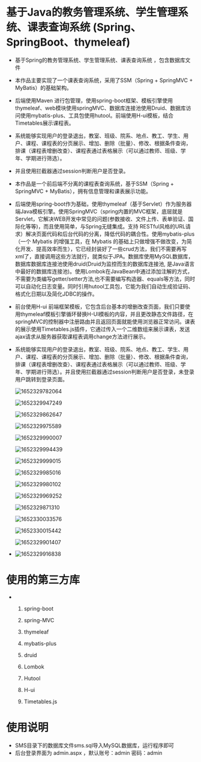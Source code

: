 # 基于Java的教务管理系统、学生管理系统、课表查询系统  (Spring、SpringBoot、thymeleaf)

- 基于Spring的教务管理系统、学生管理系统、课表查询系统  ，包含数据库文件

- 本作品主要实现了一个课表查询系统，采用了SSM（Spring + SpringMVC + MyBatis）的基础架构。

- 后端使用Maven 进行包管理，使用spring-boot框架、模板引擎使用thymeleaf、web模块使用springMVC、数据库连接池使用Druid、数据库访问使用mybatis-plus、工具包使用hutool。前端使用H-ui模板，结合Timetables展示课程表。

- 系统能够实现用户的登录退出，教室、班级、院系、地点、教工、学生、用户、课程、课程表的分页展示、增加、删除（批量）、修改、根据条件查询，排课（课程表增删改查）、课程表通过表格展示（可以通过教师、班级、学年、学期进行筛选）。

- 并且使用拦截器通过session判断用户是否登录。 

- 本作品是一个前后端不分离的课程表查询系统，基于SSM（Spring + SpringMVC + MyBatis），拥有信息管理和课表展示功能。

- 后端使用spring-boot作为基础，使用thymeleaf（基于Servlet）作为服务器端Java模板引擎。使用SpringMVC（spring内置的MVC框架，底层就是Servlet，它解决WEB开发中常见的问题(参数接收、文件上传、表单验证、国际化等等)，而且使用简单，与Spring无缝集成。支持 RESTful风格的URL请求）解决页面代码和后台代码的分离，降低代码的耦合性。使用mybatis-plus（一个 Mybatis 的增强工具，在 Mybatis 的基础上只做增强不做改变，为简化开发、提高效率而生），它已经封装好了一些crud方法，我们不需要再写xml了，直接调用这些方法就行，就类似于JPA。数据库使用MySQL数据库，数据库数据库连接池使用druid(Druid为监控而生的数据库连接池, 是Java语言中最好的数据库连接池)。使用Lombok在JavaBean中通过添加注解的方式，不需要为类编写getter/setter方法,也不需要编写构造器、equals等方法，同时可以自动化日志变量。同时引用hutool工具包，它能为我们自动生成验证码、格式化日期以及简化JDBC的操作。

- 前台使用H-ui 前端框架模板，它包含后台基本的增删改查页面，我们只要使用thymeleaf模板引擎循环替换H-UI模板的内容，并且更改静态文件路径，在springMVC的控制器中注册路由并且返回页面就能使用浏览器正常访问。课表的展示使用Timetables.js插件，它通过传入一个二维数组来展示课表，发送ajax请求从服务器获取课程表调用change方法进行展示。

- 系统能够实现用户的登录退出，教室、班级、院系、地点、教工、学生、用户、课程、课程表的分页展示、增加、删除（批量）、修改、根据条件查询，排课（课程表增删改查）、课程表通过表格展示（可以通过教师、班级、学年、学期进行筛选）。并且使用拦截器通过session判断用户是否登录，未登录用户跳转到登录页面。

  ![1652329782064](C:\Users\shuho\Documents\Code\Student_management_system\images\1652329782064.png)

  ![1652329947249](C:\Users\shuho\Documents\Code\Student_management_system\images\1652329947249.png)

  ![1652329862647](C:\Users\shuho\Documents\Code\Student_management_system\images\1652329862647.png)

  ![1652329975589](C:\Users\shuho\Documents\Code\Student_management_system\images\1652329975589.png)

  ![1652329990007](C:\Users\shuho\Documents\Code\Student_management_system\images\1652329990007.png)

  ![1652329994439](C:\Users\shuho\Documents\Code\Student_management_system\images\1652329994439.png)

  ![1652329999015](C:\Users\shuho\Documents\Code\Student_management_system\images\1652329999015.png)

  ![1652329985016](C:\Users\shuho\Documents\Code\Student_management_system\images\1652329985016.png)

  ![1652329980102](C:\Users\shuho\Documents\Code\Student_management_system\images\1652329980102.png)

  ![1652329969252](C:\Users\shuho\Documents\Code\Student_management_system\images\1652329969252.png)

  ![1652329871310](C:\Users\shuho\Documents\Code\Student_management_system\images\1652329871310.png)

  ![1652330033576](C:\Users\shuho\Documents\Code\Student_management_system\images\1652330033576.png)

  ![1652330015442](C:\Users\shuho\Documents\Code\Student_management_system\images\1652330015442.png)

  ![1652329901407](C:\Users\shuho\Documents\Code\Student_management_system\images\1652329901407.png)

- ![1652329916838](C:\Users\shuho\Documents\Code\Student_management_system\images\1652329916838.png)

#  使用的第三方库  

- 1. spring-boot

  2. spring-MVC

  3. thymeleaf

  4. mybatis-plus

  5. druid

  6. Lombok

  7. Hutool

  8. H-ui

  9. Timetables.js

# 使用说明

- SMS目录下的数据库文件sms.sql导入MySQL数据库，运行程序即可
- 后台登录界面为 admin.aspx ，默认账号：admin 密码：admin